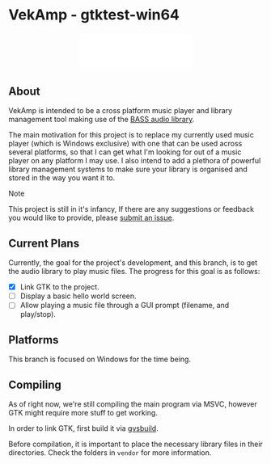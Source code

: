 # VekAmp - gtktest-win64
<p align="center">
  <img alt="vekamp logo" width="45%" src="assets/branding/wordmark.svg" />
</p>

## About
VekAmp is intended to be a cross platform music player and library management tool making use of the [BASS audio library](https://www.un4seen.com/bass.html). 

The main motivation for this project is to replace my currently used music player (which is Windows exclusive) with one that can be used across several platforms, so that I can get what I'm looking for out of a music player on any platform I may use. I also intend to add a plethora of powerful library management systems to make sure your library is organised and stored in the way you want it to.
>[!NOTE]
>This project is still in it's infancy, If there are any suggestions or feedback you would like to provide, please [submit an issue](https://github.com/vektor451/vekamp/issues/new).

## Current Plans
Currently, the goal for the project's development, and this branch, is to get the audio library to play music files. The progress for this goal is as follows:
- [x] Link GTK to the project.
- [ ] Display a basic hello world screen.
- [ ] Allow playing a music file through a GUI prompt (filename, and play/stop).

## Platforms
This branch is focused on Windows for the time being. 

## Compiling
As of right now, we're still compiling the main program via MSVC, however GTK might require more stuff to get working.  

In order to link GTK, first build it via [gvsbuild](https://github.com/wingtk/gvsbuild).

Before compilation, it is important to place the necessary library files in their directories. Check the folders in `vendor` for more information. 
